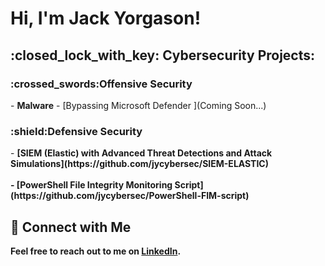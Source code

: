 <h1>Hi, I'm Jack Yorgason! <br/></h1>

<h2>:closed_lock_with_key: Cybersecurity Projects:</h2>

<h3>:crossed_swords:Offensive Security</h3>
- <b>Malware</b>
  - [Bypassing Microsoft Defender ](Coming Soon...)

<h3>:shield:Defensive Security</h3>
- <b>[SIEM (Elastic) with Advanced Threat Detections and Attack Simulations](https://github.com/jycybersec/SIEM-ELASTIC)</br> </br>
- [PowerShell File Integrity Monitoring Script](https://github.com/jycybersec/PowerShell-FIM-script)

## :electric_plug: Connect with Me
Feel free to reach out to me on [LinkedIn](https://www.linkedin.com/in/jack-yorgason-21940a24a/%29).


